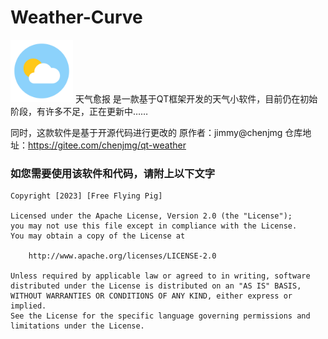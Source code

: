 # Weather-Curve
<img src="https://github.com/seven2242/Weather-Curve/blob/master/weather/weather_icon.png" width="100px">
天气愈报 是一款基于QT框架开发的天气小软件，目前仍在初始阶段，有许多不足，正在更新中……

同时，这款软件是基于开源代码进行更改的
原作者：jimmy@chenjmg
仓库地址：https://gitee.com/chenjmg/qt-weather

### 如您需要使用该软件和代码，请附上以下文字
```
Copyright [2023] [Free Flying Pig]

Licensed under the Apache License, Version 2.0 (the "License");
you may not use this file except in compliance with the License.
You may obtain a copy of the License at

    http://www.apache.org/licenses/LICENSE-2.0

Unless required by applicable law or agreed to in writing, software
distributed under the License is distributed on an "AS IS" BASIS,
WITHOUT WARRANTIES OR CONDITIONS OF ANY KIND, either express or implied.
See the License for the specific language governing permissions and
limitations under the License.
```
